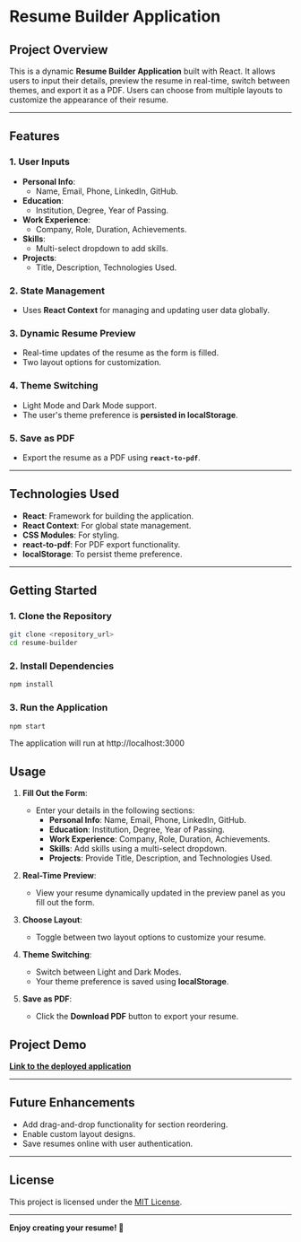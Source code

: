 # **Resume Builder Application**

## **Project Overview**

This is a dynamic **Resume Builder Application** built with React. It allows users to input their details, preview the resume in real-time, switch between themes, and export it as a PDF. Users can choose from multiple layouts to customize the appearance of their resume.

---

## **Features**

### **1. User Inputs**

- **Personal Info**:
  - Name, Email, Phone, LinkedIn, GitHub.
- **Education**:
  - Institution, Degree, Year of Passing.
- **Work Experience**:
  - Company, Role, Duration, Achievements.
- **Skills**:
  - Multi-select dropdown to add skills.
- **Projects**:
  - Title, Description, Technologies Used.

### **2. State Management**

- Uses **React Context** for managing and updating user data globally.

### **3. Dynamic Resume Preview**

- Real-time updates of the resume as the form is filled.
- Two layout options for customization.

### **4. Theme Switching**

- Light Mode and Dark Mode support.
- The user's theme preference is **persisted in localStorage**.

### **5. Save as PDF**

- Export the resume as a PDF using **`react-to-pdf`**.

---

## **Technologies Used**

- **React**: Framework for building the application.
- **React Context**: For global state management.
- **CSS Modules**: For styling.
- **react-to-pdf**: For PDF export functionality.
- **localStorage**: To persist theme preference.

---

## **Getting Started**

### **1. Clone the Repository**

```bash
git clone <repository_url>
cd resume-builder
```

### **2. Install Dependencies**

```bash
npm install
```

### **3. Run the Application**

```bash
npm start
```

The application will run at http://localhost:3000

## **Usage**

1. **Fill Out the Form**:

   - Enter your details in the following sections:
     - **Personal Info**: Name, Email, Phone, LinkedIn, GitHub.
     - **Education**: Institution, Degree, Year of Passing.
     - **Work Experience**: Company, Role, Duration, Achievements.
     - **Skills**: Add skills using a multi-select dropdown.
     - **Projects**: Provide Title, Description, and Technologies Used.

2. **Real-Time Preview**:

   - View your resume dynamically updated in the preview panel as you fill out the form.

3. **Choose Layout**:

   - Toggle between two layout options to customize your resume.

4. **Theme Switching**:

   - Switch between Light and Dark Modes.
   - Your theme preference is saved using **localStorage**.

5. **Save as PDF**:
   - Click the **Download PDF** button to export your resume.

## **Project Demo**

[**Link to the deployed application**](https://resume-builder-vert-seven.vercel.app/)

---

## **Future Enhancements**

- Add drag-and-drop functionality for section reordering.
- Enable custom layout designs.
- Save resumes online with user authentication.

---

## **License**

This project is licensed under the [MIT License](https://opensource.org/licenses/MIT).

---

**Enjoy creating your resume! 🎉**
